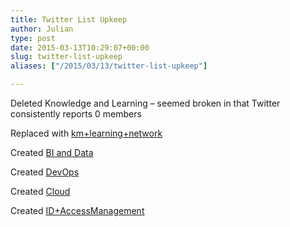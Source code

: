```yaml
---
title: Twitter List Upkeep
author: Julian
type: post
date: 2015-03-13T10:29:07+00:00
slug: twitter-list-upkeep 
aliases: ["/2015/03/13/twitter-list-upkeep"]

---
```

Deleted Knowledge and Learning – seemed broken in that Twitter consistently reports 0 members

Replaced with [km+learning+network][1]

Created [BI and Data][2]

Created [DevOps][3]

Created [Cloud][4]

Created [ID+AccessManagement][5]

 [1]: https://twitter.com/Synesthesia/lists/km-learning-network
 [2]: https://twitter.com/Synesthesia/lists/bi-and-data
 [3]: https://twitter.com/Synesthesia/lists/devops
 [4]: https://twitter.com/Synesthesia/lists/cloud
 [5]: https://twitter.com/Synesthesia/lists/id-accessmanagement